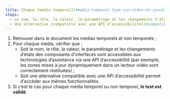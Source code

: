 ```yaml
---
title: Chaque [média temporel](#media-temporel-type-son-video-et-synchronise)et [non temporel](#media-non-temporel) vérifie-t-il une de ces conditions (hors cas particuliers) ?
steps:
  - Le nom, le rôle, la valeur, le paramétrage et les changements d’états des composants d’interfaces sont accessibles aux technologies d’assistance via une API d’accessibilité ;
  - Une alternative [compatible avec une API d’accessibilité](#compatible-avec-les-technologies-d-assistance) permet d’accéder aux mêmes fonctionnalités.
---
```


1. Retrouver dans le document les médias temporels et non temporels ;
2. Pour chaque média, vérifier que :
   - Soit le nom, le rôle, la valeur, le paramétrage et les changements d’états des composants d’interfaces sont accessibles aux technologies d’assistance via une API d’accessibilité (par exemple, les zones mises à jour dynamiquement dans un lecteur vidéo sont correctement restituées) ;
   - Soit une alternative compatible avec une API d’accessibilité permet d’accéder aux mêmes fonctionnalités.
3. Si c’est le cas pour chaque média temporel ou non temporel, **le test est validé**.
